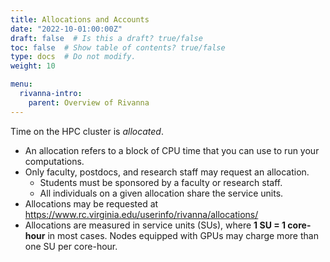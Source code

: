 ```yaml
---
title: Allocations and Accounts
date: "2022-10-01:00:00Z"
draft: false  # Is this a draft? true/false
toc: false  # Show table of contents? true/false
type: docs  # Do not modify.
weight: 10

menu:
  rivanna-intro:
    parent: Overview of Rivanna
---
```


Time on the HPC cluster is _allocated_.

* An allocation refers to a block of CPU time that you can use to run your computations.
* Only faculty, postdocs, and research staff may request an allocation.
  * Students must be sponsored by a faculty or research staff.
  * All individuals on a given allocation share the service units.
* Allocations may be requested at [https://www\.rc\.virginia\.edu/userinfo/rivanna/allocations/](https://www.rc.virginia.edu/userinfo/rivanna/allocations/)
* Allocations are measured in service units (SUs), where __1 SU = 1 core\-hour__ in most cases.  Nodes equipped with GPUs may charge more than one SU per core-hour.


